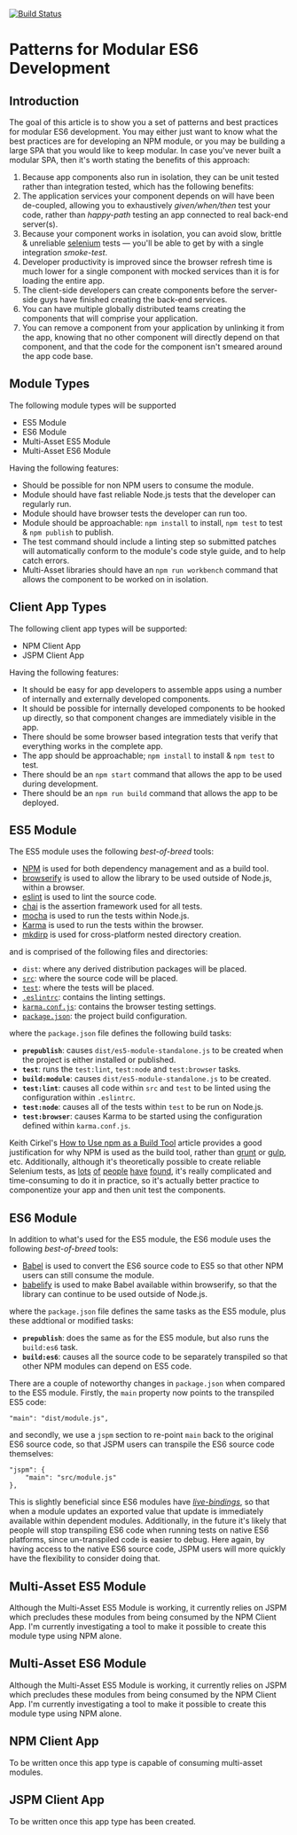 [![Build Status](https://travis-ci.org/dchambers/es6-module-patterns.png)](https://travis-ci.org/dchambers/es6-module-patterns)

# Patterns for Modular ES6 Development

## Introduction

The goal of this article is to show you a set of patterns and best practices for modular ES6 development. You may either just want to know what the best practices are for developing an NPM module, or you may be building a large SPA that you would like to keep modular. In case you've never built a modular SPA, then it's worth stating the benefits of this approach:

  1. Because app components also run in isolation, they can be unit tested rather than integration tested, which has the following benefits:
   1. The application services your component depends on will have been de-coupled, allowing you to exhaustively _given/when/then_ test your code, rather than _happy-path_ testing an app connected to real back-end server(s).
   2. Because your component works in isolation, you can avoid slow, brittle & unreliable [selenium](http://www.seleniumhq.org/) tests &mdash; you'll be able to get by with a single integration _smoke-test_.
  2. Developer productivity is improved since the browser refresh time is much lower for a single component with mocked services than it is for loading the entire app.
  3. The client-side developers can create components before the server-side guys have finished creating the back-end services.
  4. You can have multiple globally distributed teams creating the components that will comprise your application.
  5. You can remove a component from your application by unlinking it from the app, knowing that no other component will directly depend on that component, and that the code for the component isn't smeared around the app code base.

## Module Types

The following module types will be supported

  * ES5 Module
  * ES6 Module
  * Multi-Asset ES5 Module
  * Multi-Asset ES6 Module

Having the following features:

  * Should be possible for non NPM users to consume the module.
  * Module should have fast reliable Node.js tests that the developer can regularly run.
  * Module should have browser tests the developer can run too.
  * Module should be approachable: `npm install` to install, `npm test` to test & `npm publish` to publish.
  * The test command should include a linting step so submitted patches will automatically conform to the module's code style guide, and to help catch errors.
  * Multi-Asset libraries should have an `npm run workbench` command that allows the component to be worked on in isolation.

## Client App Types

The following client app types will be supported:

  * NPM Client App
  * JSPM Client App

Having the following features:

  * It should be easy for app developers to assemble apps using a number of internally and externally developed components.
  * It should be possible for internally developed components to be hooked up directly, so that component changes are immediately visible in the app.
  * There should be some browser based integration tests that verify that everything works in the complete app.
  * The app should be approachable; `npm install` to install & `npm test` to test.
  * There should be an `npm start` command that allows the app to be used during development.
  * There should be an `npm run build` command that allows the app to be deployed.

## ES5 Module

The ES5 module uses the following _best-of-breed_ tools:

  * [NPM](https://www.npmjs.com/) is used for both dependency management and as a build tool.
  * [browserify](http://browserify.org/) is used to allow the library to be used outside of Node.js, within a browser.
  * [eslint](http://eslint.org/) is used to lint the source code.
  * [chai](http://chaijs.com/) is the assertion framework used for all tests.
  * [mocha](http://mochajs.org/) is used to run the tests within Node.js.
  * [Karma](http://karma-runner.github.io/) is used to run the tests within the browser.
  * [mkdirp](https://github.com/substack/node-mkdirp) is used for cross-platform nested directory creation.

and is comprised of the following files and directories:

  * `dist`: where any derived distribution packages will be placed.
  * [`src`](https://github.com/dchambers/es6-module-patterns/tree/master/modules/es5-module/src): where the source code will be placed.
  * [`test`](https://github.com/dchambers/es6-module-patterns/tree/master/modules/es5-module/test): where the tests will be placed.
  * [`.eslintrc`](https://github.com/dchambers/es6-module-patterns/tree/master/modules/es5-module/.eslintrc): contains the linting settings.
  * [`karma.conf.js`](https://github.com/dchambers/es6-module-patterns/blob/master/modules/es5-module/karma.conf.js): contains the browser testing settings.
  * [`package.json`](https://github.com/dchambers/es6-module-patterns/blob/master/modules/es5-module/package.json): the project build configuration.

where the `package.json` file defines the following build tasks:

  * **`prepublish`**: causes `dist/es5-module-standalone.js` to be created when the project is either installed or published.
  * **`test`**: runs the `test:lint`, `test:node` and `test:browser` tasks.
  * **`build:module`**: causes `dist/es5-module-standalone.js` to be created.
  * **`test:lint`**: causes all code within `src` and `test` to be linted using the configuration within `.eslintrc`.
  * **`test:node`**: causes all of the tests within `test` to be run on Node.js.
  * **`test:browser`**: causes Karma to be started using the configuration defined within `karma.conf.js`.

Keith Cirkel's [How to Use npm as a Build Tool](http://blog.keithcirkel.co.uk/how-to-use-npm-as-a-build-tool/) article provides a good justification for why NPM is used as the build tool, rather than [grunt](http://gruntjs.com/) or [gulp](http://gulpjs.com/), etc. Additionally, although it's theoretically possible to create reliable Selenium tests, as [lots](http://www.michaelthelin.se/?p=299) [of](http://googletesting.blogspot.co.uk/2009/06/my-selenium-tests-arent-stable.html) [people](http://sqa.stackexchange.com/questions/5240/are-selenium-functional-tests-reliable-enough-to-be-worthwhile) [have](https://blog.mozilla.org/webqa/2013/09/26/writing-reliable-locators-for-selenium-and-webdriver-tests/) [found](http://www.joecolantonio.com/2014/04/01/the-1-killer-of-selenium-script-performance-and-reliability/), it's really complicated and time-consuming to do it in practice, so it's actually better practice to componentize your app and then unit test the components.

## ES6 Module

In addition to what's used for the ES5 module, the ES6 module uses the following _best-of-breed_ tools:

  * [Babel](https://babeljs.io/) is used to convert the ES6 source code to ES5 so that other NPM users can still consume the module.
  * [babelify](https://github.com/babel/babelify) is used to make Babel available within browserify, so that the library can continue to be used outside of Node.js.

where the `package.json` file defines the same tasks as the ES5 module, plus these addtional or modified tasks:

  * **`prepublish`**: does the same as for the ES5 module, but also runs the `build:es6` task.
  * **`build:es6`**: causes all the source code to be separately transpiled so that other NPM modules can depend on ES5 code.

There are a couple of noteworthy changes in `package.json` when compared to the ES5 module. Firstly, the `main` property now points to the transpiled ES5 code:

```
"main": "dist/module.js",
```

and secondly, we use a `jspm` section to re-point `main` back to the original ES6 source code, so that JSPM users can transpile the ES6 source code themselves:

	"jspm": {
		"main": "src/module.js"
	},

This is slightly beneficial since ES6 modules have [_live-bindings_](https://github.com/ModuleLoader/es6-module-loader/wiki/Circular-References-&-Bindings#es6-circular-references--bindings), so that when a module updates an exported value that update is immediately available within dependent modules. Additionally, in the future it's likely that people will stop transpiling ES6 code when running tests on native ES6 platforms, since un-transpiled code is easier to debug. Here again, by having access to the native ES6 source code, JSPM users will more quickly have the flexibility to consider doing that.

## Multi-Asset ES5 Module

Although the Multi-Asset ES5 Module is working, it currently relies on JSPM which precludes these modules from being consumed by the NPM Client App. I'm currently investigating a tool to make it possible to create this module type using NPM alone.

## Multi-Asset ES6 Module

Although the Multi-Asset ES5 Module is working, it currently relies on JSPM which precludes these modules from being consumed by the NPM Client App. I'm currently investigating a tool to make it possible to create this module type using NPM alone.

## NPM Client App

To be written once this app type is capable of consuming multi-asset modules.

## JSPM Client App

To be written once this app type has been created.
